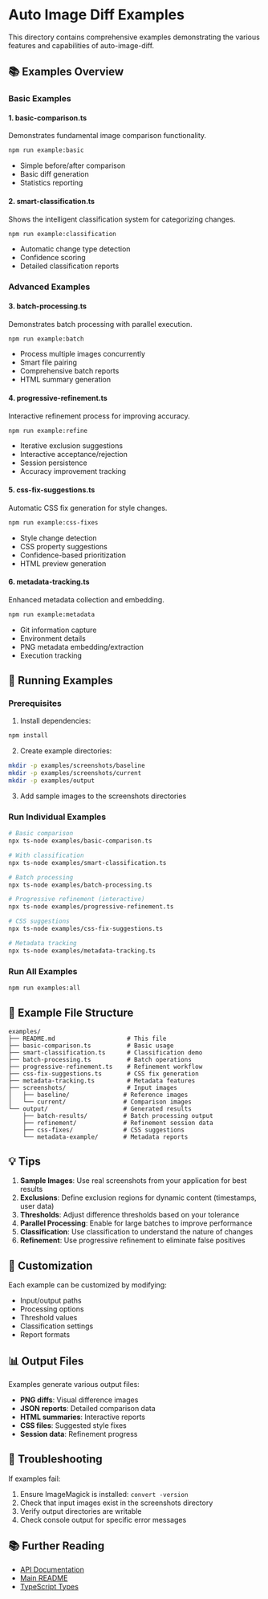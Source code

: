 # Auto Image Diff Examples

This directory contains comprehensive examples demonstrating the various features and capabilities of auto-image-diff.

## 📚 Examples Overview

### Basic Examples

#### 1. **basic-comparison.ts**

Demonstrates fundamental image comparison functionality.

```bash
npm run example:basic
```

- Simple before/after comparison
- Basic diff generation
- Statistics reporting

#### 2. **smart-classification.ts**

Shows the intelligent classification system for categorizing changes.

```bash
npm run example:classification
```

- Automatic change type detection
- Confidence scoring
- Detailed classification reports

### Advanced Examples

#### 3. **batch-processing.ts**

Demonstrates batch processing with parallel execution.

```bash
npm run example:batch
```

- Process multiple images concurrently
- Smart file pairing
- Comprehensive batch reports
- HTML summary generation

#### 4. **progressive-refinement.ts**

Interactive refinement process for improving accuracy.

```bash
npm run example:refine
```

- Iterative exclusion suggestions
- Interactive acceptance/rejection
- Session persistence
- Accuracy improvement tracking

#### 5. **css-fix-suggestions.ts**

Automatic CSS fix generation for style changes.

```bash
npm run example:css-fixes
```

- Style change detection
- CSS property suggestions
- Confidence-based prioritization
- HTML preview generation

#### 6. **metadata-tracking.ts**

Enhanced metadata collection and embedding.

```bash
npm run example:metadata
```

- Git information capture
- Environment details
- PNG metadata embedding/extraction
- Execution tracking

## 🚀 Running Examples

### Prerequisites

1. Install dependencies:

```bash
npm install
```

2. Create example directories:

```bash
mkdir -p examples/screenshots/baseline
mkdir -p examples/screenshots/current
mkdir -p examples/output
```

3. Add sample images to the screenshots directories

### Run Individual Examples

```bash
# Basic comparison
npx ts-node examples/basic-comparison.ts

# With classification
npx ts-node examples/smart-classification.ts

# Batch processing
npx ts-node examples/batch-processing.ts

# Progressive refinement (interactive)
npx ts-node examples/progressive-refinement.ts

# CSS suggestions
npx ts-node examples/css-fix-suggestions.ts

# Metadata tracking
npx ts-node examples/metadata-tracking.ts
```

### Run All Examples

```bash
npm run examples:all
```

## 📁 Example File Structure

```
examples/
├── README.md                    # This file
├── basic-comparison.ts          # Basic usage
├── smart-classification.ts      # Classification demo
├── batch-processing.ts          # Batch operations
├── progressive-refinement.ts    # Refinement workflow
├── css-fix-suggestions.ts       # CSS fix generation
├── metadata-tracking.ts         # Metadata features
├── screenshots/                 # Input images
│   ├── baseline/               # Reference images
│   └── current/                # Comparison images
└── output/                     # Generated results
    ├── batch-results/          # Batch processing output
    ├── refinement/             # Refinement session data
    ├── css-fixes/              # CSS suggestions
    └── metadata-example/       # Metadata reports
```

## 💡 Tips

1. **Sample Images**: Use real screenshots from your application for best results
2. **Exclusions**: Define exclusion regions for dynamic content (timestamps, user data)
3. **Thresholds**: Adjust difference thresholds based on your tolerance
4. **Parallel Processing**: Enable for large batches to improve performance
5. **Classification**: Use classification to understand the nature of changes
6. **Refinement**: Use progressive refinement to eliminate false positives

## 🔧 Customization

Each example can be customized by modifying:

- Input/output paths
- Processing options
- Threshold values
- Classification settings
- Report formats

## 📊 Output Files

Examples generate various output files:

- **PNG diffs**: Visual difference images
- **JSON reports**: Detailed comparison data
- **HTML summaries**: Interactive reports
- **CSS files**: Suggested style fixes
- **Session data**: Refinement progress

## 🐛 Troubleshooting

If examples fail:

1. Ensure ImageMagick is installed: `convert -version`
2. Check that input images exist in the screenshots directory
3. Verify output directories are writable
4. Check console output for specific error messages

## 📚 Further Reading

- [API Documentation](../docs/API.md)
- [Main README](../README.md)
- [TypeScript Types](../src/types/)
